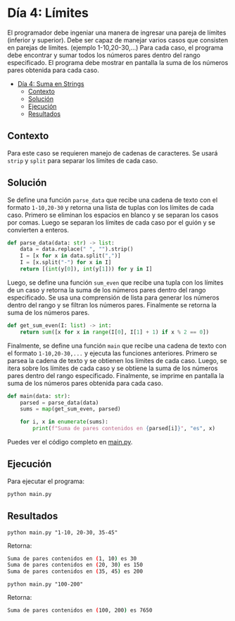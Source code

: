 # Día 4: Límites

El programador debe ingeniar una manera de ingresar una pareja de límites (inferior y superior).
Debe ser capaz de manejar varios casos que consisten en parejas de límites. (ejemplo 1-10,20-30,...)
Para cada caso, el programa debe encontrar y sumar todos los números pares dentro del rango especificado.
El programa debe mostrar en pantalla la suma de los números pares obtenida para cada caso.

- [Día 4: Suma en Strings](#día-4-suma-en-strings)
  - [Contexto](#contexto)
  - [Solución](#solución)
  - [Ejecución](#ejecución)
  - [Resultados](#resultados)

## Contexto

Para este caso se requieren manejo de cadenas de caracteres. Se usará `strip` y `split` para separar los límites de cada caso.

## Solución

Se define una función `parse_data` que recibe una cadena de texto con el  formato `1-10,20-30` y retorna una lista de tuplas con los límites de cada caso. Primero se eliminan los espacios en blanco y se separan los casos por comas. Luego se separan los límites de cada caso por el guión y se convierten a enteros.

```python
def parse_data(data: str) -> list:
    data = data.replace(" ", "").strip()
    I = [x for x in data.split(",")]
    I = [x.split("-") for x in I]
    return [(int(y[0]), int(y[1])) for y in I]
```

Luego, se define una función `sum_even` que recibe una tupla con los límites de un caso y retorna la suma de los números pares dentro del rango especificado. Se usa una comprensión de lista para generar los números dentro del rango y se filtran los números pares. Finalmente se retorna la suma de los números pares.

```python
def get_sum_even(I: list) -> int:
    return sum([x for x in range(I[0], I[1] + 1) if x % 2 == 0])
```

Finalmente, se define una función `main` que recibe una cadena de texto con el formato `1-10,20-30,...` y ejecuta las funciones anteriores. Primero se parsea la cadena de texto y se obtienen los límites de cada caso. Luego, se itera sobre los límites de cada caso y se obtiene la suma de los números pares dentro del rango especificado. Finalmente, se imprime en pantalla la suma de los números pares obtenida para cada caso.

```python
def main(data: str):
    parsed = parse_data(data)
    sums = map(get_sum_even, parsed)

    for i, x in enumerate(sums):
        print(f"Suma de pares contenidos en {parsed[i]}", "es", x)
```

Puedes ver el código completo en [main.py](main.py).

## Ejecución

Para ejecutar el programa:

```bash
python main.py
```

## Resultados

`python main.py "1-10, 20-30, 35-45"`

Retorna:

```bash
Suma de pares contenidos en (1, 10) es 30
Suma de pares contenidos en (20, 30) es 150
Suma de pares contenidos en (35, 45) es 200
```

`python main.py "100-200"`

Retorna:

```bash
Suma de pares contenidos en (100, 200) es 7650
```
